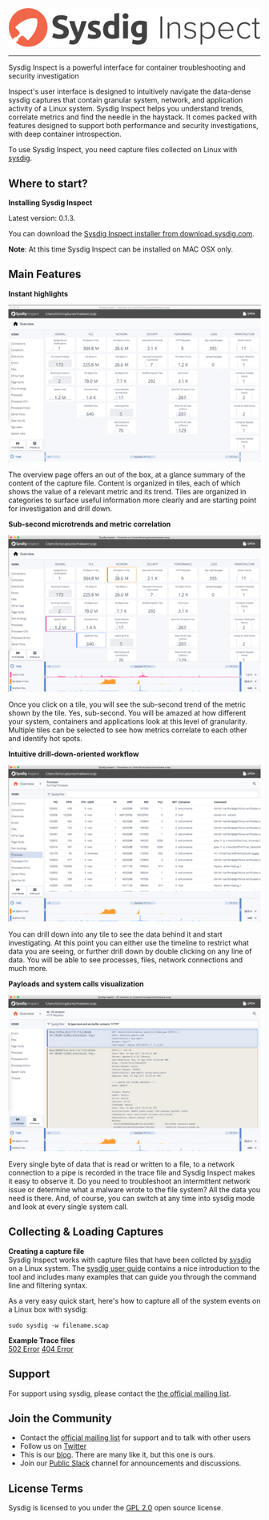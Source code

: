 <p align="center">
  <img src="/public/assets/images/sysdig-inspect-logo-color-620x96.png" alt="Sysdig Inspect" />
</p>

---

Sysdig Inspect is a powerful interface for container troubleshooting and security investigation

Inspect's user interface is designed to intuitively navigate the data-dense sysdig captures that contain granular system, network, and application activity of a Linux system. Sysdig Inspect helps you understand trends, correlate metrics and find the needle in the haystack. It comes packed with features designed to support both performance and security investigations, with deep container introspection.

To use Sysdig Inspect, you need capture files collected on Linux with [sysdig](https://github.com/draios/sysdig).

Where to start?
---

**Installing Sysdig Inspect**  

Latest version: 0.1.3.

You can download the [Sysdig Inspect installer from download.sysdig.com](https://goo.gl/PXF52Y).

**Note**: At this time Sysdig Inspect can be installed on MAC OSX only.


Main Features
---
**Instant highlights**  

![Instant Highlights](/assets/screenshots/Sysdig-Inspect-1.png)

The overview page offers an out of the box, at a glance summary of the content of the capture file. Content is organized in tiles, each of which shows the value of a relevant metric and its trend. Tiles are organized in categories to surface useful information more clearly and are starting point for investigation and drill down.

**Sub-second microtrends and metric correlation**  

![Sub-second microtrends and metric correlation](/assets/screenshots/Sysdig-Inspect-2.png)

Once you click on a tile, you will see the sub-second trend of the metric shown by the tile. Yes, sub-second. You will be amazed at how different your system, containers and applications look at this level of granularity.  Multiple tiles can be selected to see how metrics correlate to each other and identify hot spots.

**Intuitive drill-down-oriented workflow**  

![Intuitive drill-down-oriented workflow](/assets/screenshots/Sysdig-Inspect-3.png)

You can drill down into any tile to see the data behind it and start investigating. At this point you can either use the timeline to restrict what data you are seeing, or further drill down by double clicking on any line of data. You will be able to see processes, files, network connections and much more.

**Payloads and system calls visualization**

![Payloads and system calls visualization](/assets/screenshots/Sysdig-Inspect-4.png)

Every single byte of data that is read or written to a file, to a network connection to a pipe is recorded in the trace file and Sysdig Inspect makes it easy to observe it. Do you need to troubleshoot an intermittent network issue or determine what a malware wrote to the file system? All the data you need is there. And, of course, you can switch at any time into sysdig mode and look at every single system call.

Collecting & Loading Captures
---
**Creating a capture file**  
Sysdig Inspect works with capture files that have been collcted by [sysdig](https://github.com/draios/sysdig) on a Linux system. The [sysdig user guide](https://github.com/draios/sysdig/wiki/Sysdig-User-Guide) contains a nice introduction to the tool and includes many examples that can guide you through the command line and filtering syntax. 

As a very easy quick start, here's how to capture all of the system events on a Linux box with sysdig:

`sudo sysdig -w filename.scap`

**Example Trace files**  
[502 Error](https://github.com/draios/sysdig-inspect/blob/master/tests/502error.scap)
[404 Error](https://github.com/draios/sysdig-inspect/blob/master/tests/404Error.scap)

Support
---

For support using sysdig, please contact the [the official mailing list](https://groups.google.com/forum/#!forum/sysdig).

Join the Community
---
* Contact the [official mailing list](https://groups.google.com/forum/#!forum/sysdig) for support and to talk with other users
* Follow us on [Twitter](https://twitter.com/sysdig)
* This is our [blog](https://sysdig.com/blog/). There are many like it, but this one is ours.
* Join our [Public Slack](https://slack.sysdig.com) channel for announcements and discussions.

License Terms
---
Sysdig is licensed to you under the [GPL 2.0](https://github.com/draios/sysdig/blob/dev/COPYING) open source license.
